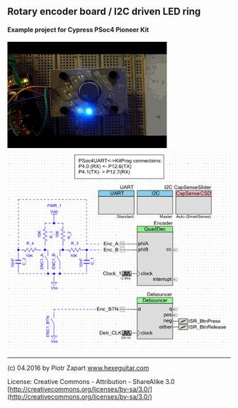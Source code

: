## Rotary encoder board / I2C driven LED ring  ##
#### Example project for Cypress PSoc4 Pioneer Kit ####

![EncoderBoard](https://github.com/hexeguitar/EncoderBoard/blob/master/pics/EncLED.gif)
![EncoderBoard](https://github.com/hexeguitar/EncoderBoard/blob/master/PSoC4_ExampleProject/PSoCprj.png)

------
(c) 04.2016 by Piotr Zapart 
www.hexeguitar.com

License:
Creative Commons - Attribution - ShareAlike 3.0 
[http://creativecommons.org/licenses/by-sa/3.0/](http://creativecommons.org/licenses/by-sa/3.0/)


